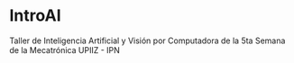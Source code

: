 # IntroAI
Taller de Inteligencia Artificial y Visión por Computadora de la 5ta Semana de la Mecatrónica UPIIZ - IPN
